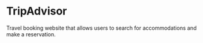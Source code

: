 # TripAdvisor
Travel booking website that allows users to search for accommodations and make a reservation.

